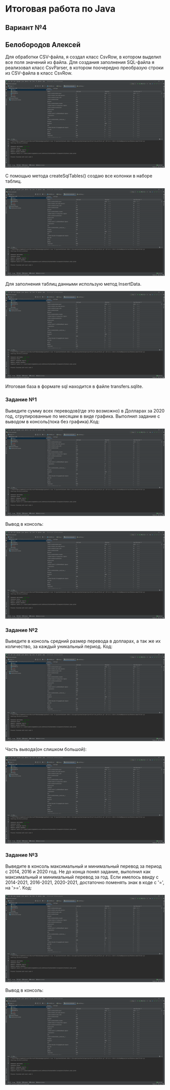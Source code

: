 # Итоговая работа по Java
## Вариант №4
## Белобородов Алексей
Для обработки CSV-файла, я создал класс CsvRow, в котором выделил все поля значений из файла.
Для создания заполнения SQL-файла я реализовал класс CsvParser, в котором поочередно преобразую строки из CSV-файла в класс CsvRow.

![csvRowCreate](https://github.com/speedUpDev/PyCharm_task/blob/main/screenshots/profiler_filter.png)

С помощью метода createSqlTables() создаю все колонки в наборе таблиц.

![createTables](https://github.com/speedUpDev/PyCharm_task/blob/main/screenshots/profiler_filter.png)

Для заполнения таблиц данными использую метод InsertData.

![InsertData](https://github.com/speedUpDev/PyCharm_task/blob/main/screenshots/profiler_filter.png)

Итоговая база в формате sql находится в файле transfers.sqlite.

### Задание №1
Выведите сумму всех переводов(где это возможно) в Долларах за 2020 год, сгрупированные по месяцам в виде графика.
Выполнил задание с выводом в консоль(пока без графика).Код:

![FirstTask](https://github.com/speedUpDev/PyCharm_task/blob/main/screenshots/profiler_filter.png)

Вывод в консоль:

![FirstTaskOutPut](https://github.com/speedUpDev/PyCharm_task/blob/main/screenshots/profiler_filter.png)

### Задание №2
Выведите в консоль средний размер перевода в долларах, а так же их количество, за каждый уникальный период.
Код:

![SecondTask](https://github.com/speedUpDev/PyCharm_task/blob/main/screenshots/profiler_filter.png)

Часть вывода(он слишком большой):

![SecondTaskOut](https://github.com/speedUpDev/PyCharm_task/blob/main/screenshots/profiler_filter.png)

### Задание №3
Выведите в консоль максимальный и минимальный перевод за период с 2014, 2016 и 2020 год.
Не до конца понял задание, выполнил как максимальный и минимальный перевод за год. Если имелось ввиду с 2014-2021, 2016-2021, 2020-2021, достаточно поменять знак в коде с '=', на '>='.
Код:

![ThirdTask](https://github.com/speedUpDev/PyCharm_task/blob/main/screenshots/profiler_filter.png)

Вывод в консоль:

![ThirdTaskOut](https://github.com/speedUpDev/PyCharm_task/blob/main/screenshots/profiler_filter.png)

